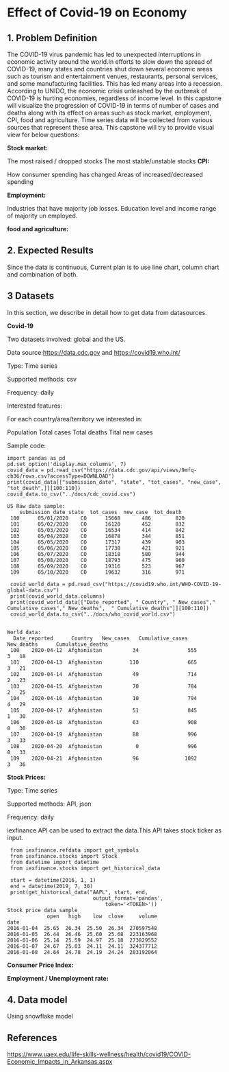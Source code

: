 
# Effect of Covid-19 on  Economy
## 1. Problem Definition
The COVID-19 virus pandemic has led to unexpected interruptions in economic activity around the world.In efforts to slow down the spread of COVID-19, many states and countries shut down several economic areas such as tourism and entertainment venues, restaurants, personal services, and some manufacturing facilities. This has led many areas into a recession. According to UNIDO, the economic crisis unleashed by the outbreak of COVID-19 is hurting economies, regardless of income level.
In this capstone will visualize the progression of COVID-19 in terms of number of cases and deaths along with its effect on areas such as stock market, employment, CPI, food and agriculture. Time series data will be collected from various  sources that represent these area.
This capstone will try to provide visual view for below questions:

**Stock market:**

The most raised / dropped stocks
The most stable/unstable stocks
**CPI:**

How consumer spending has changed
Areas of increased/decreased spending 

**Employment:**

Industries that have majority job losses.
Education level and income range of majority un employed.

**food and agriculture:**

## 2. Expected Results
Since the data is continuous, Current plan is to use line chart, column chart and combination of both.

## 3 Datasets
In this section, we describe in detail how to get data from datasources.

**Covid-19**

Two datasets involved: global and the US.

Data source:https://data.cdc.gov and https://covid19.who.int/

Type: Time series

Supported methods:  csv

Frequency: daily

Interested features:

For each country/area/territory we interested in:

Population
Total cases
Total deaths
Tital new cases

Sample code:
```
import pandas as pd
pd.set_option('display.max_columns', 7)
covid_data = pd.read_csv("https://data.cdc.gov/api/views/9mfq-cb36/rows.csv?accessType=DOWNLOAD")
print(covid_data[["submission_date", "state", "tot_cases", "new_case", "tot_death",]][100:110])
covid_data.to_csv("../docs/cdc_covid.csv")

US Raw data sample:
    submission_date state  tot_cases  new_case  tot_death
 100      05/01/2020    CO      15668       486        820
 101      05/02/2020    CO      16120       452        832
 102      05/03/2020    CO      16534       414        842
 103      05/04/2020    CO      16878       344        851
 104      05/05/2020    CO      17317       439        903
 105      05/06/2020    CO      17738       421        921
 106      05/07/2020    CO      18318       580        944
 107      05/08/2020    CO      18793       475        960
 108      05/09/2020    CO      19316       523        967
 109      05/10/2020    CO      19632       316        971
 
 covid_world_data = pd.read_csv("https://covid19.who.int/WHO-COVID-19-global-data.csv")
 print(covid_world_data.columns)
 print(covid_world_data[["Date_reported", " Country", " New_cases"," Cumulative_cases"," New_deaths",  " Cumulative_deaths"]][100:110])
 covid_world_data.to_csv("../docs/who_covid_world.csv")
 
 
World data:
  Date_reported      Country   New_cases   Cumulative_cases   New_deaths      Cumulative_deaths
 100    2020-04-12  Afghanistan          34                555            3   18
 101    2020-04-13  Afghanistan         110                665            3   21 
 102    2020-04-14  Afghanistan          49                714            2   23
 103    2020-04-15  Afghanistan          70                784            2   25  
 104    2020-04-16  Afghanistan          10                794            4   29 
 105    2020-04-17  Afghanistan          51                845            1   30
 106    2020-04-18  Afghanistan          63                908            0   30
 107    2020-04-19  Afghanistan          88                996            3   33
 108    2020-04-20  Afghanistan           0                996            0   33
 109    2020-04-21  Afghanistan          96               1092            3   36                   
 ```


**Stock Prices:**

Type: Time series

Supported methods: API, json

Frequency: daily

iexfinance API can be used to extract the data.This API takes stock ticker as input.  


```
 from iexfinance.refdata import get_symbols
 from iexfinance.stocks import Stock
 from datetime import datetime
 from iexfinance.stocks import get_historical_data
 
 start = datetime(2016, 1, 1)
 end = datetime(2019, 7, 30)
 print(get_historical_data("AAPL", start, end,
                            output_format='pandas',
                                token='<TOKEN>'))
Stock price data sample
             open   high    low  close     volume
date                                             
2016-01-04  25.65  26.34  25.50  26.34  270597548
2016-01-05  26.44  26.46  25.60  25.68  223163968
2016-01-06  25.14  25.59  24.97  25.18  273829552
2016-01-07  24.67  25.03  24.11  24.11  324377712
2016-01-08  24.64  24.78  24.19  24.24  283192064
 ```
**Consumer Price Index:**

**Employment / Unemployment rate:**

## 4. Data model
Using snowflake model
## References
https://www.uaex.edu/life-skills-wellness/health/covid19/COVID-Economic_Impacts_in_Arkansas.aspx
